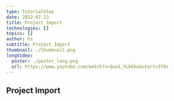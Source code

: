 ```yaml
---
type: TutorialStep
date: 2022-07-23
title: Project Import
technologies: []
topics: []
author: hs
subtitle: Project Import 
thumbnail: ./thumbnail.png
longVideo:
  poster: ./poster_long.png
  url: https://www.youtube.com/watch?v=QuvS_VLbGko&start=370s
---
```


## Project Import
